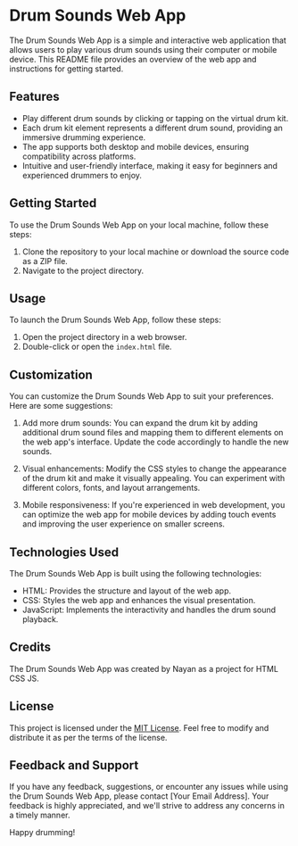# Drum Sounds Web App

The Drum Sounds Web App is a simple and interactive web application that allows users to play various drum sounds using their computer or mobile device. This README file provides an overview of the web app and instructions for getting started.

## Features

- Play different drum sounds by clicking or tapping on the virtual drum kit.
- Each drum kit element represents a different drum sound, providing an immersive drumming experience.
- The app supports both desktop and mobile devices, ensuring compatibility across platforms.
- Intuitive and user-friendly interface, making it easy for beginners and experienced drummers to enjoy.

## Getting Started

To use the Drum Sounds Web App on your local machine, follow these steps:

1. Clone the repository to your local machine or download the source code as a ZIP file.
2. Navigate to the project directory.

## Usage

To launch the Drum Sounds Web App, follow these steps:

1. Open the project directory in a web browser.
2. Double-click or open the `index.html` file.

## Customization

You can customize the Drum Sounds Web App to suit your preferences. Here are some suggestions:

1. Add more drum sounds: You can expand the drum kit by adding additional drum sound files and mapping them to different elements on the web app's interface. Update the code accordingly to handle the new sounds.

2. Visual enhancements: Modify the CSS styles to change the appearance of the drum kit and make it visually appealing. You can experiment with different colors, fonts, and layout arrangements.

3. Mobile responsiveness: If you're experienced in web development, you can optimize the web app for mobile devices by adding touch events and improving the user experience on smaller screens.

## Technologies Used

The Drum Sounds Web App is built using the following technologies:

- HTML: Provides the structure and layout of the web app.
- CSS: Styles the web app and enhances the visual presentation.
- JavaScript: Implements the interactivity and handles the drum sound playback.

## Credits

The Drum Sounds Web App was created by Nayan as a project for HTML CSS JS. 

## License

This project is licensed under the [MIT License](LICENSE). Feel free to modify and distribute it as per the terms of the license.

## Feedback and Support

If you have any feedback, suggestions, or encounter any issues while using the Drum Sounds Web App, please contact [Your Email Address]. Your feedback is highly appreciated, and we'll strive to address any concerns in a timely manner.

Happy drumming!

